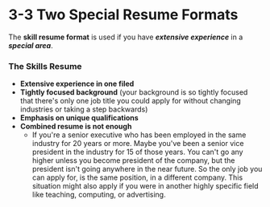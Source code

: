 # 3-3 Two Special Resume Formats

The **skill resume format** is used if you have ***extensive experience*** in a ***special area***.

### The Skills Resume

* **Extensive experience in one filed**
* **Tightly focused background** (your background is so tightly focused that there's only one job title you could apply for without changing industries or taking a step backwards)
* **Emphasis on unique qualifications**
* **Combined resume is not enough**
  * If you're a senior executive who has been employed in the same industry for 20 years or more. Maybe you've been a senior vice president in the industry for 15 of those years. You can't go any higher unless you become president of the company, but the president isn't going anywhere in the near future. So the only job you can apply for, is the same position, in a different company. This situation might also apply if you were in another highly specific field like teaching, computing, or advertising.

